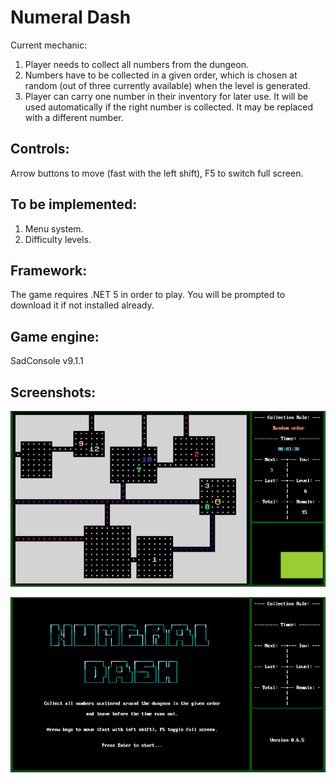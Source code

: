 # Numeral Dash
Current mechanic:
1. Player needs to collect all numbers from the dungeon.
2. Numbers have to be collected in a given order, which is chosen at random (out of three currently available) when the level is generated.
3. Player can carry one number in their inventory for later use. It will be used automatically if the right number is collected. It may be replaced with a different number.

## Controls:

Arrow buttons to move (fast with the left shift), F5 to switch full screen.

## To be implemented:
1. Menu system.
2. Difficulty levels.

## Framework:

The game requires .NET 5 in order to play. You will be prompted to download it if not installed already.

## Game engine:

SadConsole v9.1.1

## Screenshots:

![screenshot](/screenshot.png)

![screenshot](/startscreen.png)

